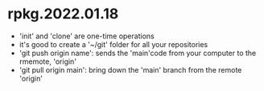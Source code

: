 # rpkg.2022.01.18

- 'init' and 'clone' are one-time operations
- it's good to create a '~/git' folder for all your repositories
- 'git push origin name': sends the 'main'code from your computer to the rmemote, 'origin' 
- 'git pull origin main': bring down the 'main' branch from the remote 'origin' 
